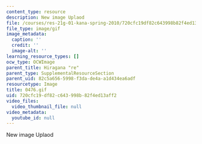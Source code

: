```yaml
---
content_type: resource
description: New image Uplaod
file: /courses/res-21g-01-kana-spring-2010/720cfc19df82c643998b82f4ed13aff2_0476.gif
file_type: image/gif
image_metadata:
  caption: ''
  credit: ''
  image-alt: ''
learning_resource_types: []
ocw_type: OCWImage
parent_title: Hiragana "re"
parent_type: SupplementalResourceSection
parent_uid: 82c5a656-5998-f3da-de4a-a1d434ea6adf
resourcetype: Image
title: 0476.gif
uid: 720cfc19-df82-c643-998b-82f4ed13aff2
video_files:
  video_thumbnail_file: null
video_metadata:
  youtube_id: null
---
```

New image Uplaod

